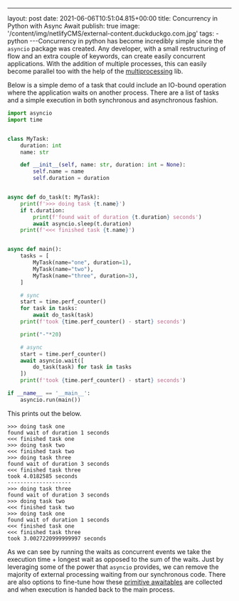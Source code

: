 ---

layout: post
date: 2021-06-06T10:51:04.815+00:00
title: Concurrency in Python with Async Await
publish: true
image: '/content/img/netlifyCMS/external-content.duckduckgo.com.jpg'
tags: 
    - python
---Concurrency in python has become incredibly simple since the `asyncio` package was created. Any developer, with a small restructuring of flow and an extra couple of keywords, can create easily concurrent applications. With the addition of multiple processes, this can easily become parallel too with the help of the [multiprocessing](https://docs.python.org/3/library/multiprocessing.html) lib.

Below is a simple demo of a task that could include an IO-bound operation where the application waits on another process. There are a list of tasks and a simple execution in both synchronous and asynchronous fashion.

```python
import asyncio
import time


class MyTask:
    duration: int
    name: str

    def __init__(self, name: str, duration: int = None):
        self.name = name
        self.duration = duration


async def do_task(t: MyTask):
    print(f'>>> doing task {t.name}')
    if t.duration:
        print(f'found wait of duration {t.duration} seconds')
        await asyncio.sleep(t.duration)
    print(f'<<< finished task {t.name}')


async def main():
    tasks = [
        MyTask(name="one", duration=1),
        MyTask(name="two"),
        MyTask(name="three", duration=3),
    ]

    # sync
    start = time.perf_counter()
    for task in tasks:
        await do_task(task)
    print(f'took {time.perf_counter() - start} seconds')

    print("-"*20)

    # async
    start = time.perf_counter()
    await asyncio.wait([
        do_task(task) for task in tasks
    ])
    print(f'took {time.perf_counter() - start} seconds')

if __name__ == '__main__':
    asyncio.run(main())
```

This prints out the below.

    >>> doing task one
    found wait of duration 1 seconds
    <<< finished task one
    >>> doing task two
    <<< finished task two
    >>> doing task three
    found wait of duration 3 seconds
    <<< finished task three
    took 4.0182585 seconds
    --------------------
    >>> doing task three
    found wait of duration 3 seconds
    >>> doing task two
    <<< finished task two
    >>> doing task one
    found wait of duration 1 seconds
    <<< finished task one
    <<< finished task three
    took 3.0027220999999997 seconds

As we can see by running the waits as concurrent events we take the execution time + longest wait as opposed to the sum of the waits. Just by leveraging some of the power that `asyncio` provides, we can remove the majority of external processing waiting from our synchronous code. There are also options to fine-tune how these [primitive awaitables](https://docs.python.org/3/library/asyncio-task.html#waiting-primitives) are collected and when execution is handed back to the main process.
